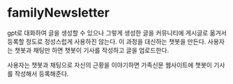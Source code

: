 # familyNewsletter
gpt로 대화하여 글을 생성할 수 있으나 그렇게 생성한 글을 커뮤니티에 게시글로 옮겨서 등록할 정도로 정성스럽게 사용하진 않는다.
이 과정을 대신하는 챗봇을 만든다.
사용자는 챗봇과 채팅만 하면 챗봇이 기사를 작성하고 글을 업로드한다.

사용자는 챗봇과 채팅으로 자신의 근황을 이야기하면 가족신문 웹사이트에 챗봇이 기사를 작성해서 등록해준다.

